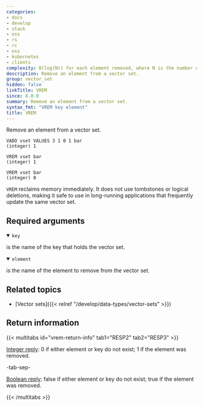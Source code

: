 ```yaml
---
categories:
- docs
- develop
- stack
- oss
- rs
- rc
- oss
- kubernetes
- clients
complexity: O(log(N)) for each element removed, where N is the number of elements in the vector set.
description: Remove an element from a vector set.
group: vector_set
hidden: false
linkTitle: VREM
since: 8.0.0
summary: Remove an element from a vector set.
syntax_fmt: "VREM key element"
title: VREM
---
```


Remove an element from a vector set.

```shell
VADD vset VALUES 3 1 0 1 bar
(integer) 1

VREM vset bar
(integer) 1

VREM vset bar
(integer) 0
```

`VREM` reclaims memory immediately. It does not use tombstones or logical deletions, making it safe to use in long-running applications that frequently update the same vector set.

## Required arguments

<details open>
<summary><code>key</code></summary>

is the name of the key that holds the vector set.
</details>

<details open>
<summary><code>element</code></summary>

is the name of the element to remove from the vector set.
</details>

## Related topics

- [Vector sets]({{< relref "/develop/data-types/vector-sets" >}})

## Return information

{{< multitabs id="vrem-return-info" 
    tab1="RESP2" 
    tab2="RESP3" >}}

[Integer reply](../../develop/reference/protocol-spec#integers): 0 if either element or key do not exist; 1 if the element was removed.

-tab-sep-

[Boolean reply](../../develop/reference/protocol-spec#booleans): false if either element or key do not exist; true if the element was removed.

{{< /multitabs >}}
